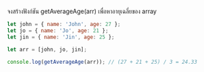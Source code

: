 จงสร้างฟังก์ชัน getAverageAge(arr) เพื่อหาอายุเฉลี่ยของ array


```js
let john = { name: 'John', age: 27 };
let jo = { name: 'Jo', age: 21 };
let jin = { name: 'Jin', age: 25 };

let arr = [john, jo, jin];

console.log(getAverageAge(arr)); // (27 + 21 + 25) / 3 = 24.33
```